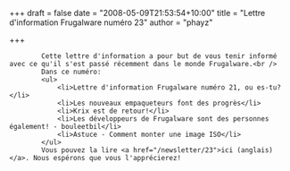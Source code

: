 
+++
draft = false
date = "2008-05-09T21:53:54+10:00"
title = "Lettre d'information Frugalware numéro 23"
author = "phayz"

+++

            Cette lettre d'information a pour but de vous tenir informé avec ce qu'il s'est passé récemment dans le monde Frugalware.<br />
            Dans ce numéro:
            <ul>
                <li>Lettre d'information Frugalware numéro 21, ou es-tu?</li>
                <li>Les nouveaux empaqueteurs font des progrès</li>
                <li>Krix est de retour!</li>
                <li>Les développeurs de Frugalware sont des personnes également! - bouleetbil</li>
                <li>Astuce - Comment monter une image ISO</li>
            </ul>
            Vous pouvez la lire <a href="/newsletter/23">ici (anglais)</a>. Nous espérons que vous l'apprécierez!
            
        